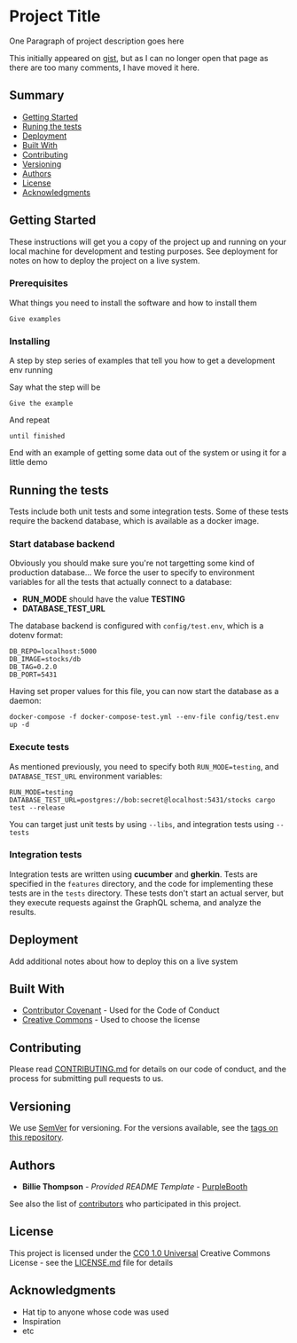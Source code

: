 # Project Title

One Paragraph of project description goes here

This initially appeared on
[gist](https://gist.github.com/PurpleBooth/109311bb0361f32d87a2), but as
I can no longer open that page as there are too many comments, I have
moved it here.

## Summary

  - [Getting Started](#getting-started)
  - [Runing the tests](#running-the-tests)
  - [Deployment](#deployment)
  - [Built With](#built-with)
  - [Contributing](#contributing)
  - [Versioning](#versioning)
  - [Authors](#authors)
  - [License](#license)
  - [Acknowledgments](#acknowledgments)

## Getting Started

These instructions will get you a copy of the project up and running on
your local machine for development and testing purposes. See deployment
for notes on how to deploy the project on a live system.

### Prerequisites

What things you need to install the software and how to install them

    Give examples

### Installing

A step by step series of examples that tell you how to get a development
env running

Say what the step will be

    Give the example

And repeat

    until finished

End with an example of getting some data out of the system or using it
for a little demo

## Running the tests

Tests include both unit tests and some integration tests. Some of these tests require the backend database,
which is available as a docker image.

### Start database backend

Obviously you should make sure you're not targetting some kind of production database...
We force the user to specify to environment variables for all the tests that actually connect
to a database:

- **RUN_MODE** should have the value **TESTING**
- **DATABASE_TEST_URL**

The database backend is configured with `config/test.env`, which is a dotenv format:

```
DB_REPO=localhost:5000
DB_IMAGE=stocks/db
DB_TAG=0.2.0
DB_PORT=5431
```

Having set proper values for this file, you can now start the database as a daemon:

```shell
docker-compose -f docker-compose-test.yml --env-file config/test.env up -d
```

### Execute tests

As mentioned previously, you need to specify both `RUN_MODE=testing`, and `DATABASE_TEST_URL` environment variables:

```
RUN_MODE=testing DATABASE_TEST_URL=postgres://bob:secret@localhost:5431/stocks cargo test --release
```

You can target just unit tests by using `--libs`, and integration tests using `--tests`

### Integration tests

Integration tests are written using **cucumber** and **gherkin**. Tests are specified in the `features` directory, and the code for implementing these tests
are in the `tests` directory. These tests don't start an actual server, but they execute requests against the GraphQL schema, and analyze the results.

## Deployment

Add additional notes about how to deploy this on a live system

## Built With

  - [Contributor Covenant](https://www.contributor-covenant.org/) - Used
    for the Code of Conduct
  - [Creative Commons](https://creativecommons.org/) - Used to choose
    the license

## Contributing

Please read [CONTRIBUTING.md](CONTRIBUTING.md) for details on our code
of conduct, and the process for submitting pull requests to us.

## Versioning

We use [SemVer](http://semver.org/) for versioning. For the versions
available, see the [tags on this
repository](https://github.com/PurpleBooth/a-good-readme-template/tags).

## Authors

  - **Billie Thompson** - *Provided README Template* -
    [PurpleBooth](https://github.com/PurpleBooth)

See also the list of
[contributors](https://github.com/PurpleBooth/a-good-readme-template/contributors)
who participated in this project.

## License

This project is licensed under the [CC0 1.0 Universal](LICENSE.md)
Creative Commons License - see the [LICENSE.md](LICENSE.md) file for
details

## Acknowledgments

  - Hat tip to anyone whose code was used
  - Inspiration
  - etc

